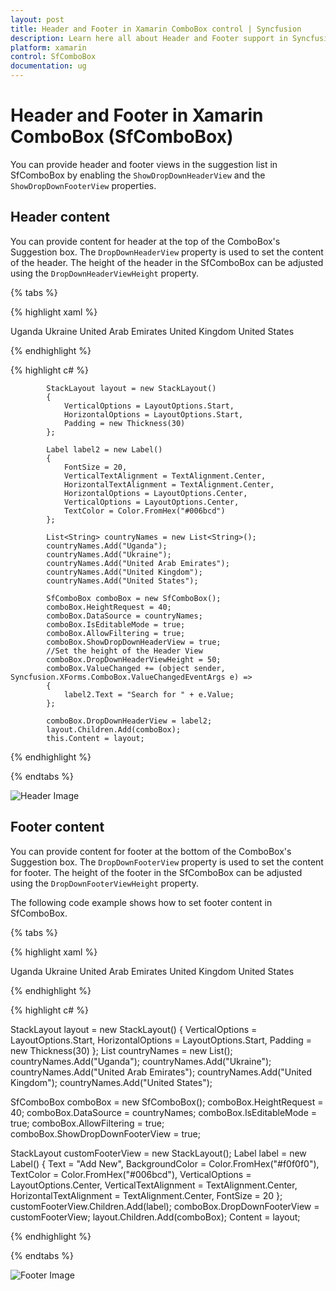 ```yaml
---
layout: post
title: Header and Footer in Xamarin ComboBox control | Syncfusion
description: Learn here all about Header and Footer support in Syncfusion Xamarin ComboBox (SfComboBox) control and more.
platform: xamarin
control: SfComboBox
documentation: ug
---
```

# Header and Footer in Xamarin ComboBox (SfComboBox)

You can provide header and footer views in the suggestion list in SfComboBox by enabling the `ShowDropDownHeaderView` and the `ShowDropDownFooterView` properties. 

## Header content

You can provide content for header at the top of the ComboBox's Suggestion box. The `DropDownHeaderView` property is used to set the content of the header. The height of the header in the SfComboBox can be adjusted using the `DropDownHeaderViewHeight` property.

{% tabs %}

{% highlight xaml %}

<StackLayout VerticalOptions="Start" HorizontalOptions="Start" Padding="30">
    <combobox:SfComboBox HeightRequest="40" x:Name="comboBox" IsEditableMode="true" AllowFiltering="true">
        <combobox:SfComboBox.DataSource>
            <ListCollection:List x:TypeArguments="x:String">
                <x:String> Uganda </x:String>
                <x:String> Ukraine </x:String>
                <x:String> United Arab Emirates </x:String>
                <x:String> United Kingdom </x:String>
                <x:String> United States </x:String>
            </ListCollection:List>
        </combobox:SfComboBox.DataSource> 
        <combobox:SfComboBox.DropDownHeaderView>
            <StackLayout BackgroundColor="#f0f0f0" >
                <Label  x:Name="label2" FontSize="20" VerticalTextAlignment="Center" HorizontalOptions="Center" VerticalOptions="Center" TextColor="#006bcd" />
            </StackLayout>
        </combobox:SfComboBox.DropDownHeaderView>        
    </combobox:SfComboBox>
</StackLayout>                  


{% endhighlight %}

{% highlight c# %}

            StackLayout layout = new StackLayout()
            {
                VerticalOptions = LayoutOptions.Start,
                HorizontalOptions = LayoutOptions.Start,
                Padding = new Thickness(30)
            };

            Label label2 = new Label()
            {
                FontSize = 20,
                VerticalTextAlignment = TextAlignment.Center,
                HorizontalTextAlignment = TextAlignment.Center,
                HorizontalOptions = LayoutOptions.Center,
                VerticalOptions = LayoutOptions.Center,
                TextColor = Color.FromHex("#006bcd")
            };

            List<String> countryNames = new List<String>();
            countryNames.Add("Uganda");
            countryNames.Add("Ukraine");
            countryNames.Add("United Arab Emirates");
            countryNames.Add("United Kingdom");
            countryNames.Add("United States");

            SfComboBox comboBox = new SfComboBox();
            comboBox.HeightRequest = 40;
            comboBox.DataSource = countryNames;
            comboBox.IsEditableMode = true;
            comboBox.AllowFiltering = true;
            comboBox.ShowDropDownHeaderView = true;
            //Set the height of the Header View
            comboBox.DropDownHeaderViewHeight = 50;
            comboBox.ValueChanged += (object sender, Syncfusion.XForms.ComboBox.ValueChangedEventArgs e) =>
            {
                label2.Text = "Search for " + e.Value;
            };

            comboBox.DropDownHeaderView = label2;
            layout.Children.Add(comboBox);
            this.Content = layout;

{% endhighlight %}

{% endtabs %}

![Header Image](images/Header-and-Footer/Header.png)

## Footer content

You can provide content for footer at the bottom of the ComboBox's Suggestion box. The `DropDownFooterView` property is used to set the content for footer. The height of the footer in the SfComboBox can be adjusted using the `DropDownFooterViewHeight` property.

The following code example shows how to set footer content in SfComboBox.

{% tabs %}

{% highlight xaml %}

<StackLayout VerticalOptions="Start" HorizontalOptions="Start" Padding="30">
    <combobox:SfComboBox HeightRequest="40" x:Name="comboBox" IsEditableMode="true" AllowFiltering="true">
        <combobox:SfComboBox.DataSource>
            <ListCollection:List x:TypeArguments="x:String">
                <x:String> Uganda </x:String>
                <x:String> Ukraine </x:String>
                <x:String> United Arab Emirates </x:String>
                <x:String> United Kingdom </x:String>
                <x:String> United States </x:String>
            </ListCollection:List>
        </combobox:SfComboBox.DataSource> 
        <combobox:SfComboBox.DropDownFooterView>
            <StackLayout BackgroundColor="#f0f0f0" >
                <Label Text="Add New" BackgroundColor="#f0f0f0" TextColor="#006bcd" VerticalTextAlignment="Center" VerticalOptions="Center" HorizontalTextAlignment="Center" FontSize="20"/>
            </StackLayout>
        </combobox:SfComboBox.DropDownFooterView>
    </combobox:SfComboBox>
</StackLayout>                  

{% endhighlight %}

{% highlight c# %}

StackLayout layout = new StackLayout()
{
    VerticalOptions = LayoutOptions.Start,
    HorizontalOptions = LayoutOptions.Start,
    Padding = new Thickness(30)
};
List<String> countryNames = new List<String>();
countryNames.Add("Uganda");
countryNames.Add("Ukraine");
countryNames.Add("United Arab Emirates");
countryNames.Add("United Kingdom");
countryNames.Add("United States");

SfComboBox comboBox = new SfComboBox();
comboBox.HeightRequest = 40;
comboBox.DataSource = countryNames;
comboBox.IsEditableMode = true;
comboBox.AllowFiltering = true;
comboBox.ShowDropDownFooterView = true;

StackLayout customFooterView = new StackLayout();
Label label = new Label() 
{ 
    Text = "Add New", 
    BackgroundColor = Color.FromHex("#f0f0f0"), 
    TextColor = Color.FromHex("#006bcd"), 
    VerticalOptions = LayoutOptions.Center, 
    VerticalTextAlignment = TextAlignment.Center, 
    HorizontalTextAlignment = TextAlignment.Center, 
    FontSize = 20 
};
customFooterView.Children.Add(label);
comboBox.DropDownFooterView = customFooterView;
layout.Children.Add(comboBox);
Content = layout;

{% endhighlight %}

{% endtabs %}

![Footer Image](images/Header-and-Footer/Footer.png)

